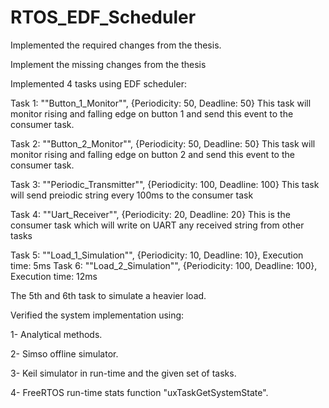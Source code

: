 # RTOS_EDF_Scheduler

Implemented the required changes from the thesis.

Implement the missing changes from the thesis

Implemented 4 tasks using EDF scheduler:

Task 1: ""Button_1_Monitor"", {Periodicity: 50, Deadline: 50}
This task will monitor rising and falling edge on button 1 and send this event to the consumer task. 

Task 2: ""Button_2_Monitor"", {Periodicity: 50, Deadline: 50}
This task will monitor rising and falling edge on button 2 and send this event to the consumer task. 

Task 3: ""Periodic_Transmitter"", {Periodicity: 100, Deadline: 100}
This task will send preiodic string every 100ms to the consumer task

Task 4: ""Uart_Receiver"", {Periodicity: 20, Deadline: 20}
This is the consumer task which will write on UART any received string from other tasks

Task 5: ""Load_1_Simulation"", {Periodicity: 10, Deadline: 10}, Execution time: 5ms
Task 6: ""Load_2_Simulation"", {Periodicity: 100, Deadline: 100}, Execution time: 12ms

The 5th and 6th task to simulate a heavier load.

Verified the system implementation using:

1- Analytical methods.

2- Simso offline simulator.

3- Keil simulator in run-time and the given set of tasks.

4- FreeRTOS run-time stats function "uxTaskGetSystemState".
